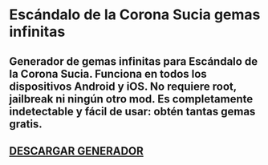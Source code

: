 # Escándalo de la Corona Sucia gemas infinitas
## Generador de gemas infinitas para Escándalo de la Corona Sucia. Funciona en todos los dispositivos Android y iOS. No requiere root, jailbreak ni ningún otro mod. Es completamente indetectable y fácil de usar: obtén tantas gemas gratis.

## [DESCARGAR GENERADOR](https://cosmicfiles.info/cl/i/7d2evg)


